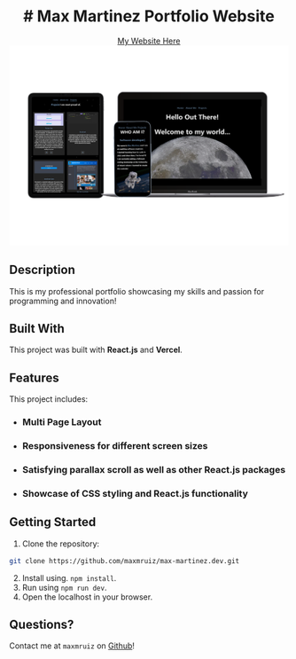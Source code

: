 <h1 align='center'>
    # Max Martinez Portfolio Website
</h1>

<div align='center'>
    <a href='https://max-martinez-portfolio-f621suft5-beyondneptune.vercel.app/'>My Website Here</a>
</div>

<img src='./assets/portfolio-mockup.png' alt='responsive-mockup'>

## Description

This is my professional portfolio showcasing my skills and passion for programming and innovation!

## Built With

This project was built with <b>React.js</b> and <b>Vercel</b>.

## Features

This project includes:

<ul>
    <li><h3>Multi Page Layout</h3></li>
    <li><h3>Responsiveness for different screen sizes</h3></li>
    <li><h3>Satisfying parallax scroll as well as other React.js packages</h3></li>
    <li><h3>Showcase of CSS styling and React.js functionality</h3></li>
</ul>

## Getting Started

1. Clone the repository:
```bash
git clone https://github.com/maxmruiz/max-martinez.dev.git
```
2. Install using. `npm install`.
3. Run using `npm run dev`.
4. Open the localhost in your browser.

## Questions?

Contact me at `maxmruiz` on [Github](https://github.com/maxmruiz)!
